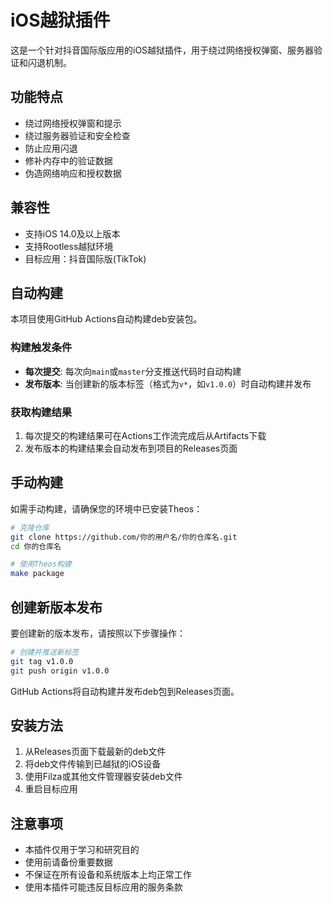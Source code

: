 # iOS越狱插件

这是一个针对抖音国际版应用的iOS越狱插件，用于绕过网络授权弹窗、服务器验证和闪退机制。

## 功能特点

- 绕过网络授权弹窗和提示
- 绕过服务器验证和安全检查
- 防止应用闪退
- 修补内存中的验证数据
- 伪造网络响应和授权数据

## 兼容性

- 支持iOS 14.0及以上版本
- 支持Rootless越狱环境
- 目标应用：抖音国际版(TikTok)

## 自动构建

本项目使用GitHub Actions自动构建deb安装包。

### 构建触发条件

- **每次提交**: 每次向`main`或`master`分支推送代码时自动构建
- **发布版本**: 当创建新的版本标签（格式为`v*`，如`v1.0.0`）时自动构建并发布

### 获取构建结果

1. 每次提交的构建结果可在Actions工作流完成后从Artifacts下载
2. 发布版本的构建结果会自动发布到项目的Releases页面

## 手动构建

如需手动构建，请确保您的环境中已安装Theos：

```bash
# 克隆仓库
git clone https://github.com/你的用户名/你的仓库名.git
cd 你的仓库名

# 使用Theos构建
make package
```

## 创建新版本发布

要创建新的版本发布，请按照以下步骤操作：

```bash
# 创建并推送新标签
git tag v1.0.0
git push origin v1.0.0
```

GitHub Actions将自动构建并发布deb包到Releases页面。

## 安装方法

1. 从Releases页面下载最新的deb文件
2. 将deb文件传输到已越狱的iOS设备
3. 使用Filza或其他文件管理器安装deb文件
4. 重启目标应用

## 注意事项

- 本插件仅用于学习和研究目的
- 使用前请备份重要数据
- 不保证在所有设备和系统版本上均正常工作
- 使用本插件可能违反目标应用的服务条款 